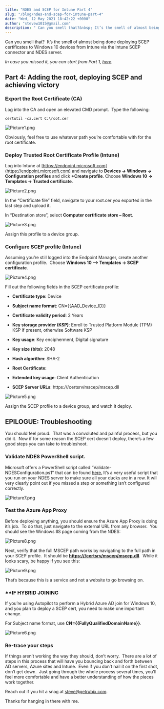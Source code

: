 ```yaml
---
title: "NDES and SCEP for Intune Part 4"
slug: "/blog/ndes-and-scep-for-intune-part-4"
date: "Wed, 12 May 2021 18:42:22 +0000"
author: "stevew1015@gmail.com"
description: " Can you smell that?&nbsp; It’s the smell of almost being done deploying SCEP certificates to Windows 10 devices from Intune via the Intune SCEP connector and NDES server. In case you missed it, you can start from Part 1, here.Part 4: Adding the root, deploying SCEP and achieving"
---
```


Can you smell that?  It’s the smell of almost being done deploying SCEP certificates to Windows 10 devices from Intune via the Intune SCEP connector and NDES server.

_In case you missed it, you can start from Part 1,_ [_here_](https://www.getrubix.com/blog/ndes-and-scep-for-intune-part-1)_._

**Part 4: Adding the root, deploying SCEP and achieving victory**
-----------------------------------------------------------------

### **Export the Root Certificate (CA)**

Log into the CA and open an elevated CMD prompt.  Type the following:

```
certutil -ca.cert C:\root.cer
```

![Picture1.png](https://images.squarespace-cdn.com/content/v1/5dd365a31aa1fd743bc30b8e/1620844082586-IK38KPUSED1GWDIHAHL1/Picture1.png)

Obviously, feel free to use whatever path you’re comfortable with for the root certificate.

### **Deploy Trusted Root Certificate Profile (Intune)**

Log into Intune at [https://endpoint.microsoft.com](https://endpoint.microsoft.com) and navigate to **Devices -> Windows -> Configuration profiles** and click **+Create profile**. Choose **Windows 10** **\-> Templates -> Trusted certificate**.

![Picture2.png](https://images.squarespace-cdn.com/content/v1/5dd365a31aa1fd743bc30b8e/1620844124943-PIJ7DKFWOPCW2HFV5MR9/Picture2.png)

In the “Certificate file” field, navigate to your root.cer you exported in the last step and upload it.

In “Destination store”, select **Computer certificate store – Root**.

![Picture3.png](https://images.squarespace-cdn.com/content/v1/5dd365a31aa1fd743bc30b8e/1620844189456-D142NHAIMWHENXMPN2IV/Picture3.png)

Assign this profile to a device group.

### **Configure SCEP profile (Intune)**

Assuming you’re still logged into the Endpoint Manager, create another configuration profile.  Choose **Windows 10 –> Templates -> SCEP certificate**. 

![Picture4.png](https://images.squarespace-cdn.com/content/v1/5dd365a31aa1fd743bc30b8e/1620844200395-OE1DZ26TK9HC3B4S2JWK/Picture4.png)

Fill out the following fields in the SCEP certificate profile:

-   **Certificate type**: Device
    
-   **Subject name format**: CN={{AAD\_Device\_ID}}
    
-   **Certificate validity period**: 2 Years
    
-   **Key storage provider (KSP)**: Enroll to Trusted Platform Module (TPM) KSP if present, otherwise Software KSP
    
-   **Key usage**: Key encipherment, Digital signature
    
-   **Key size (bits)**: 2048
    
-   **Hash algorithm**: SHA-2
    
-   **Root Certificate**: <NAME OF ROOT CERT FROM PREVIOUS STEP>
    
-   **Extended key usage**: Client Authentication
    
-   **SCEP Server URLs**: https://<NAME OF YOUR EXTERNAL URL FROM AZURE APP PROXY>/certsrv/mscep/mscep.dll
    

![Picture5.png](https://images.squarespace-cdn.com/content/v1/5dd365a31aa1fd743bc30b8e/1620844323147-2ZCUWN7NQJJ3VQZDL8AH/Picture5.png)

Assign the SCEP profile to a device group, and watch it deploy.

**EPILOGUE: Troubleshooting**
-----------------------------

You should feel proud.  That was a convoluted and painful process, but you did it.  Now if for some reason the SCEP cert doesn’t deploy, there’s a few good steps you can take to troubleshoot.

### **Validate NDES PowerShell script**.

Microsoft offers a PowerShell script called “Validate-NDESConfiguration.ps1” that can be found [here.](https://github.com/microsoftgraph/powershell-intune-samples/blob/master/CertificationAuthority/Validate-NDESConfiguration.ps1) It’s a very useful script that you run on your NDES server to make sure all your ducks are in a row. It will very clearly point out if you missed a step or something isn’t configured correctly.

![Picture7.png](https://images.squarespace-cdn.com/content/v1/5dd365a31aa1fd743bc30b8e/1620844579892-FW45116LXL1UP7X2KE7C/Picture7.png)

### **Test the Azure App Proxy**

Before deploying anything, you should ensure the Azure App Proxy is doing it’s job.  To do that, just navigate to the external URL from any browser.  You should see the Windows IIS page coming from the NDES:

![Picture8.png](https://images.squarespace-cdn.com/content/v1/5dd365a31aa1fd743bc30b8e/1620844619513-K3Y3WWCBXXRNRRZJUWVV/Picture8.png)

Next, verify that the full MSCEP path works by navigating to the full path in your SCEP profile.  It should be [**https://<yourExternalURL>/certsrv/mscep/mscep.dll**](https://%3cyourExternalURL%3e/certsrv/mscep/mscep.dll).  While it looks scary, be happy if you see this:

![Picture9.png](https://images.squarespace-cdn.com/content/v1/5dd365a31aa1fd743bc30b8e/1620844646040-ULJHYIBKV79XQ0RBKEVG/Picture9.png)

That’s because this is a service and not a website to go browsing on. 

### **\*\*IF HYBRID JOINING**

If you’re using Autopilot to perform a Hybrid Azure AD join for Windows 10, and you plan to deploy a SCEP cert, you need to make one important change.

For Subject name format, use **CN={{FullyQualifiedDomainName}}**.

![Picture6.png](https://images.squarespace-cdn.com/content/v1/5dd365a31aa1fd743bc30b8e/1620844902326-UYI3BTDCUTA6WTGKEHMW/Picture6.png)

### **Re-trace your steps**

If things aren’t working the way they should, don’t worry.  There are a lot of steps in this process that will have you bouncing back and forth between AD servers, Azure sites and Intune.  Even if you don’t nail it on the first shot, don’t get down.  Just going through the whole process several times, you’ll feel more comfortable and have a better understanding of how the pieces work together. 

Reach out if you hit a snag at [steve@getrubix.com](mailto:steve@getrubix.com).

Thanks for hanging in there with me.
